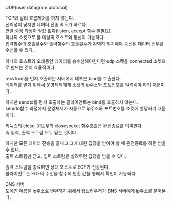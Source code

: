 UDP(user datagram protocol)

TCP와 달리 흐름제어를 하지 않는다.   
신뢰성이 낮지만 데이터 전송 속도가 빠르다.   
연결 설정 과정이 필요 없다(listen, accept 함수 불필요).   
하나의 소켓으로 둘 이상의 호스트와 통신이 가능하다.   
입력함수의 호출횟수와 출력함수의 호출횟수가 완벽히 일치해야 송신된 데이터 전부를 수신할 수 있다.

하나의 호스트와 오래동안 데이터를 송수신해야한다면 udp 소켓을 connected 소켓으로 만드는 것이 효율적이다.

recvfrom을 먼저 호출하는 서버에서 대부분 bind를 호출한다.   
데이터를 받기 위해서 운영체제에게 소켓의 ip주소와 포트번호를 알려줘야 하기 때문이다.

하지만 sendto를 먼저 호출하는 클라이언트는 bind를 호출하지 않는다.   
sendto함수 과정에서 운영체제가 자동으로 ip주소와 포트번호를 소켓에 할당하기 때문이다.

리눅스의 close, 윈도우의 closesocket 함수호출은 완전종료를 의미한다.   
즉 입력, 출력 스트림 모두 닫는 것이다.

하지만 모든 데이터 전송을 끝내고 그에 대한 답장을 받아야 할 때 완전종료를 하면 받을 수 없다.   
출력 스트림만 닫고, 입력 스트림은 살려두면 답장을 받을 수 있다.

출력 스트림을 종료하면 상대 호스트로 EOF가 전송된다.   
클라이언트는 EOF의 수신을 함수의 반환 값을 통해서 확인이 가능하다.

DNS 서버   
도메인 이름을 ip주소로 변환하기 위해서 웹브라우저가 DNS 서버에게 ip주소를 물어본다.